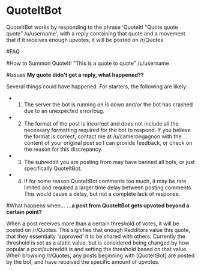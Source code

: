 # QuoteItBot
QuoteItBot works by responding to the phrase 'QuoteIt! "Quote quote quote" /u/username', with a reply containing that quote and a movement that if it receives enough upvotes, it will be posted on /r/Quotes

#FAQ

#How to Summon
QuoteIt! "This is a quote to quote" /u/username

#Issues
**My quote didn't get a reply, what happened??**

Several things could have happened. For starters, the following are likely:
* 1) The server the bot is running on is down and/or the bot has crashed due to an unexpected error/bug.
* 2) The format of the post is incorrect and does not include all the necessary formatting required for the bot to respond. If you believe the format is correct, contact me at /u/camerongagnon with the content of your original post so I can provide feedback, or check on the reason for this discrepancy.
* 3) The subreddit you are posting from may have banned all bots, or just specifically QuoteItBot.
* 4) If for some reason QuoteItBot comments too much, it may be rate limited and required a larger time delay between posting comments. This would cause a delay, but not a complete lack of response.

#What happens when...
**...a post from QuoteItBot gets upvoted beyond a certain point?**

When a post receives more than a certain threshold of votes, it will be posted on /r/Quotes. This signifies that enough Redditors value this quote, that they essentially 'approved' it to be shared with others. Currently the threshold is set as a static value, but is considered being changed by how popular a post/subreddit is and setting the threshold based on that value. When browsing /r/Quotes, any posts beginning with [QuoteItBot] are posted by the bot, and have received the specific amount of upvotes.
